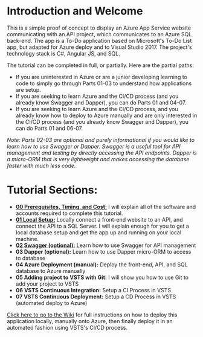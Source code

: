 # Introduction and Welcome
This is a simple proof of concept to display an Azure App Service website communicating with an API project, which communicates to an Azure SQL back-end. The app is a To-Do application based on Microsoft's To-Do List app, but adapted for Azure deploy and to Visual Studio 2017. The project's technology stack is C#, Angular JS, and SQL. 

The tutorial can be completed in full, or partially. Here are the partial paths: 
* If you are uninterested in Azure or are a junior developing learning to code to simply go through Parts 01-03 to understand how applications are setup.  
* If you are seeking to learn Azure and the CI/CD process (and you already know Swagger and Dapper), you can do Parts 01 and 04-07.  
* If you are seeking to learn Azure and the CI/CD process, and you already know how to deploy to Azure manually and are only interested in the CI/CD process (and you already know Swagger and Dapper), you can do Parts 01 and 06-07.  

_Note: Parts 02-03 are optional and purely informational if you would like to learn how to use Swagger or Dapper. Swagger is a useful tool for API management and testing by directly accessing the API endpoints. Dapper is a micro-ORM that is very lightweight and makes accessing the database faster with much less code._


# Tutorial Sections: 
* **[00 Prerequisites, Timing, and Cost:](https://github.com/catenn/ToDoList/wiki/00.-Prerequisites,-Timing,-and-Cost)** I will explain all of the software and accounts required to complete this tutorial. 
* **[01 Local Setup:](https://github.com/catenn/ToDoList/wiki/01.-Local-Setup)** Locally connect a front-end website to an API, and connect the API to a SQL Server. I will explain enough for you to get a local database setup and get the app up and running on your local machine. 
* **[02 Swagger (optional):](https://github.com/catenn/ToDoList/wiki/02.-Swagger)** Learn how to use Swagger for API management
* **03 Dapper (optional):** Learn how to use Dapper micro-ORM to access to database
* **04 Azure Deployment (manual):** Deploy the front-end, API, and SQL database to Azure manually
* **05 Adding project to VSTS with Git:** I will show you how to use Git to add your project to VSTS
* **06 VSTS Continuous Integration:** Setup a CI Process in VSTS 
* **07 VSTS Continuous Deployment:** Setup a CD Process in VSTS (automated deploy to Azure)

[Click here to go to the Wiki](https://github.com/catenn/ToDoList/wiki) for full instructions on how to deploy this application locally, manually onto Azure, then finally deploy it in an automated fashion using VSTS's CI/CD process. 


